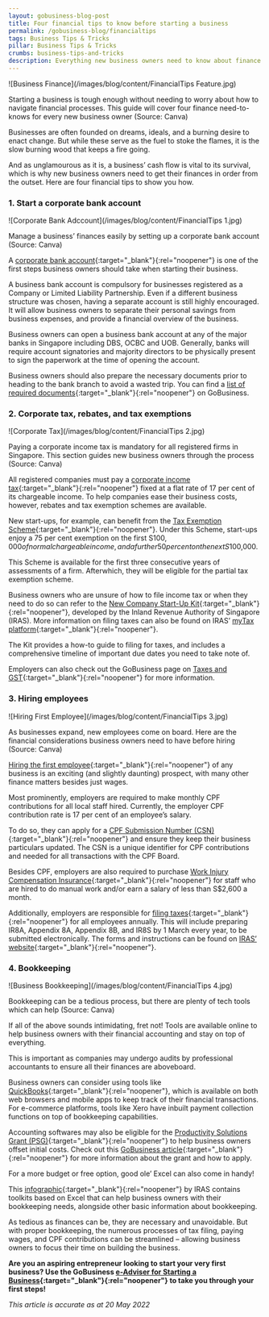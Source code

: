 ```yaml
---
layout: gobusiness-blog-post
title: Four financial tips to know before starting a business
permalink: /gobusiness-blog/financialtips
tags: Business Tips & Tricks
pillar: Business Tips & Tricks
crumbs: business-tips-and-tricks
description: Everything new business owners need to know about finance when starting a business, such as taxes, corporate bank accounts, CPF contributions, and bookkeeping.
---
```


![Business Finance](/images/blog/content/FinancialTips Feature.jpg)
<figcaption> Starting a business is tough enough without needing to worry about how to navigate financial processes. This guide will cover four finance need-to-knows for every new business owner (Source: Canva)</figcaption>

Businesses are often founded on dreams, ideals, and a burning desire to enact change. But while these serve as the fuel to stoke the flames, it is the slow burning wood that keeps a fire going. 

And as unglamourous as it is, a business’ cash flow is vital to its survival, which is why new business owners need to get their finances in order from the outset. Here are four financial tips to show you how. 

### 1. Start a corporate bank account

![Corporate Bank Adccount](/images/blog/content/FinancialTips 1.jpg)
<figcaption> Manage a business’ finances easily by setting up a corporate bank account (Source: Canva)</figcaption>

A [corporate bank account](/start-a-business/open-a-corporate-bank-account/){:target="_blank"}{:rel="noopener"} is one of the first steps business owners should take when starting their business. 

A business bank account is compulsory for businesses registered as a Company or Limited Liability Partnership. Even if a different business structure was chosen, having a separate account is still highly encouraged. It will allow business owners to separate their personal savings from business expenses, and provide a financial overview of the business. 

Business owners can open a business bank account at any of the major banks in Singapore including DBS, OCBC and UOB. Generally, banks will require account signatories and majority directors to be physically present to sign the paperwork at the time of opening the account. 

Business owners should also prepare the necessary documents prior to heading to the bank branch to avoid a wasted trip. You can find a [list of required documents](/start-a-business/open-a-corporate-bank-account/){:target="_blank"}{:rel="noopener"} on GoBusiness. 

### 2. Corporate tax, rebates, and tax exemptions

![Corporate Tax](/images/blog/content/FinancialTips 2.jpg)
<figcaption> Paying a corporate income tax is mandatory for all registered firms in Singapore. This section guides new business owners through the process (Source: Canva)</figcaption>

All registered companies must pay a [corporate income tax](https://www.iras.gov.sg/taxes/corporate-income-tax/basics-of-corporate-income-tax/basic-guide-to-corporate-income-tax-for-companies#determining-your-company-s-first-year-of-assessment--ya-){:target="_blank"}{:rel="noopener"} fixed at a flat rate of 17 per cent of its chargeable income. To help companies ease their business costs, however, rebates and tax exemption schemes are available. 

New start-ups, for example, can benefit from the [Tax Exemption Scheme](https://www.iras.gov.sg/quick-links/tax-rates/corporate-income-tax-rates){:target="_blank"}{:rel="noopener"}. Under this Scheme, start-ups enjoy a 75 per cent exemption on the first S$100,000 of normal chargeable income, and a further 50 per cent on the next S$100,000. 

This Scheme is available for the first three consecutive years of assessments of a firm. Afterwhich, they will be eligible for the partial tax exemption scheme. 

Business owners who are unsure of how to file income tax or when they need to do so can refer to the [New Company Start-Up Kit](https://mytax.iras.gov.sg/ESVWeb/default.aspx?target=MCTOnbWelcomePage){:target="_blank"}{:rel="noopener"}, developed by the Inland Revenue Authority of Singapore (IRAS). More information on filing taxes can also be found on IRAS’ [myTax platform](https://mytax.iras.gov.sg/ESVWeb/default.aspx){:target="_blank"}{:rel="noopener"}. 

The Kit provides a how-to guide to filing for taxes, and includes a comprehensive timeline of important due dates you need to take note of. 

Employers can also check out the GoBusiness page on [Taxes and GST](/e-services/taxes-and-gst/){:target="_blank"}{:rel="noopener"} for more information. 

### 3. Hiring employees 

![Hiring First Employee](/images/blog/content/FinancialTips 3.jpg)
<figcaption> As businesses expand, new employees come on board. Here are the financial considerations business owners need to have before hiring (Source: Canva)</figcaption>

[Hiring the first employee](/start-a-business/hire-employees/){:target="_blank"}{:rel="noopener"} of any business is an exciting (and slightly daunting) prospect, with many other finance matters besides just wages. 

Most prominently, employers are required to make monthly CPF contributions for all local staff hired. Currently, the employer CPF contribution rate is 17 per cent of an employee’s salary. 

To do so, they can apply for a [CPF Submission Number (CSN)](https://www.cpf.gov.sg/employer/making-cpf-contributions){:target="_blank"}{:rel="noopener"} and ensure they keep their business particulars updated. The CSN is a unique identifier for CPF contributions and needed for all transactions with the CPF Board. 

Besides CPF, employers are also required to purchase [Work Injury Compensation Insurance](https://www.mom.gov.sg/workplace-safety-and-health/work-injury-compensation/work-injury-compensation-insurance){:target="_blank"}{:rel="noopener"} for staff who are hired to do manual work and/or earn a salary of less than S$2,600 a month.

Additionally, employers are responsible for [filing taxes](https://www.iras.gov.sg/taxes/individual-income-tax/employers){:target="_blank"}{:rel="noopener"} for all employees annually. This will include preparing IR8A, Appendix 8A, Appendix 8B, and IR8S by 1 March every year, to be submitted electronically. The forms and instructions can be found on [IRAS’ website](https://www.iras.gov.sg/taxes/individual-income-tax/employers/auto-inclusion-scheme-(ais)-for-employment-income/reporting-employee-earnings-(ir8a-appendix-8a-appendix-8b-ir8s)){:target="_blank"}{:rel="noopener"}. 

### 4. Bookkeeping

![Business Bookkeeping](/images/blog/content/FinancialTips 4.jpg)
<figcaption> Bookkeeping can be a tedious process, but there are plenty of tech tools which can help (Source: Canva)</figcaption>

If all of the above sounds intimidating, fret not! Tools are available online to help business owners with their financial accounting and stay on top of everything. 

This is important as companies may undergo audits by professional accountants to ensure all their finances are aboveboard. 

Business owners can consider using tools like [QuickBooks](https://quickbooks.intuit.com/sg/){:target="_blank"}{:rel="noopener"}, which is available on both web browsers and mobile apps to keep track of their financial transactions. For e-commerce platforms, tools like Xero have inbuilt payment collection functions on top of bookkeeping capabilities. 

Accounting softwares may also be eligible for the [Productivity Solutions Grant (PSG)](/productivity-solutions-grant/){:target="_blank"}{:rel="noopener"} to help business owners offset initial costs. Check out this [GoBusiness article](/gobusiness-blog/psg/?src=blog){:target="_blank"}{:rel="noopener"} for more information about the grant and how to apply.  

For a more budget or free option, good ole’ Excel can also come in handy! 

This [infographic](https://www.iras.gov.sg/taxes/individual-income-tax/self-employed-and-partnerships/keeping-proper-records-and-accounts){:target="_blank"}{:rel="noopener"} by IRAS contains toolkits based on Excel that can help business owners with their bookkeeping needs, alongside other basic information about bookkeeping. 

As tedious as finances can be, they are necessary and unavoidable. But with proper bookkeeping, the numerous processes of tax filing, paying wages, and CPF contributions can be streamlined – allowing business owners to focus their time on building the business.  

**Are you an aspiring entrepreneur looking to start your very first business? Use the GoBusiness [e-Adviser for Starting a Business](https://eadviser.gobusiness.gov.sg/startabusiness?src=start_reserve_bizname){:target="_blank"}{:rel="noopener"} to take you through your first steps!**

<em> This article is accurate as at 20 May 2022</em>

